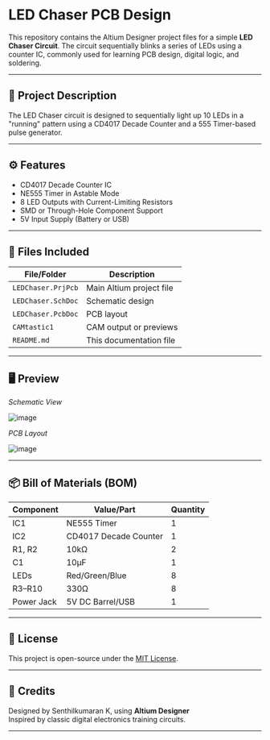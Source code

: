 # LED Chaser PCB Design

This repository contains the Altium Designer project files for a simple **LED Chaser Circuit**. The circuit sequentially blinks a series of LEDs using a counter IC, commonly used for learning PCB design, digital logic, and soldering.

---

## 🔧 Project Description

The LED Chaser circuit is designed to sequentially light up 10 LEDs in a "running" pattern using a CD4017 Decade Counter and a 555 Timer-based pulse generator.

---

## ⚙️ Features

- CD4017 Decade Counter IC
- NE555 Timer in Astable Mode
- 8 LED Outputs with Current-Limiting Resistors
- SMD or Through-Hole Component Support
- 5V Input Supply (Battery or USB)

---

## 📁 Files Included

| File/Folder                          | Description                            |
|-------------------------------------|----------------------------------------|
| `LEDChaser.PrjPcb`                  | Main Altium project file               |
| `LEDChaser.SchDoc`                  | Schematic design                       |
| `LEDChaser.PcbDoc`                  | PCB layout                             |
| `CAMtastic1`                        | CAM output or previews                 |
| `README.md`                         | This documentation file                |

---

## 🖥️ Preview

_Schematic View_

![image](https://github.com/user-attachments/assets/f3615c55-e744-4c43-9ffd-a6442a33de29)


_PCB Layout_

![image](https://github.com/user-attachments/assets/57d519cc-0f52-4b09-b598-fe135a5db950)



---


## 📦 Bill of Materials (BOM)

| Component | Value/Part         | Quantity |
|-----------|--------------------|----------|
| IC1       | NE555 Timer        | 1        |
| IC2       | CD4017 Decade Counter | 1     |
| R1, R2    | 10kΩ               | 2        |
| C1        | 10µF               | 1        |
| LEDs      | Red/Green/Blue     | 8        |
| R3–R10    | 330Ω               | 8        |
| Power Jack| 5V DC Barrel/USB   | 1        |

---

## 🧾 License

This project is open-source under the [MIT License](LICENSE).

---

## 🙌 Credits

Designed by Senthilkumaran K, using **Altium Designer**  
Inspired by classic digital electronics training circuits.

---

